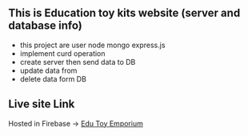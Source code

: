 ## This is Education toy kits website (server and database info) ##
* this project are user node mongo express.js
* implement curd operation
* create server then send data to DB
* update data from
* delete data form DB

## Live site Link 
Hosted in Firebase -> [Edu Toy Emporium](https://edu-toy-emporium.web.app/)